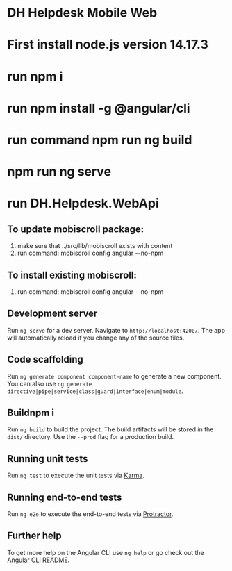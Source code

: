 # DH Helpdesk Mobile Web

# First install node.js version 14.17.3
# run npm i
# run npm install -g @angular/cli
# run command npm run ng build
# npm run ng serve
# run DH.Helpdesk.WebApi

## To update mobiscroll package:
1) make sure that ../src/lib/mobiscroll exists with content
2) run command: mobiscroll config angular --no-npm

## To install existing mobiscroll:
1) run command:  mobiscroll config angular --no-npm

## Development server

Run `ng serve` for a dev server. Navigate to `http://localhost:4200/`. The app will automatically reload if you change any of the source files.

## Code scaffolding

Run `ng generate component component-name` to generate a new component. You can also use `ng generate directive|pipe|service|class|guard|interface|enum|module`.

## Buildnpm i

Run `ng build` to build the project. The build artifacts will be stored in the `dist/` directory. Use the `--prod` flag for a production build.

## Running unit tests

Run `ng test` to execute the unit tests via [Karma](https://karma-runner.github.io).

## Running end-to-end tests

Run `ng e2e` to execute the end-to-end tests via [Protractor](http://www.protractortest.org/).

## Further help

To get more help on the Angular CLI use `ng help` or go check out the [Angular CLI README](https://github.com/angular/angular-cli/blob/master/README.md).
